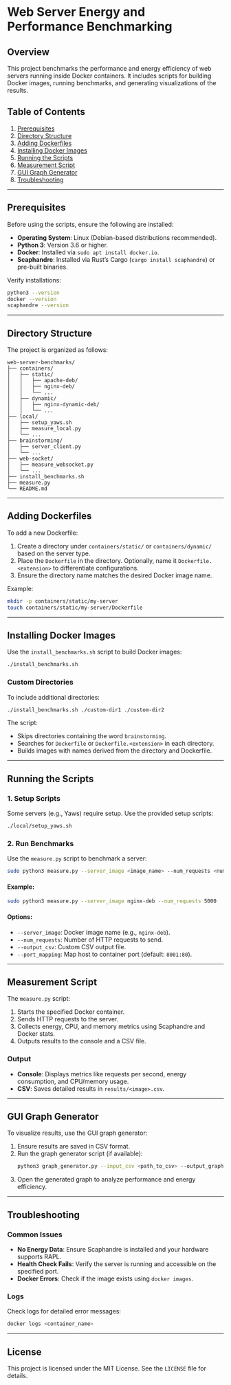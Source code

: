 # Web Server Energy and Performance Benchmarking

## Overview
This project benchmarks the performance and energy efficiency of web servers running inside Docker containers. It includes scripts for building Docker images, running benchmarks, and generating visualizations of the results.

## Table of Contents
1. [Prerequisites](#prerequisites)
2. [Directory Structure](#directory-structure)
3. [Adding Dockerfiles](#adding-dockerfiles)
4. [Installing Docker Images](#installing-docker-images)
5. [Running the Scripts](#running-the-scripts)
6. [Measurement Script](#measurement-script)
7. [GUI Graph Generator](#gui-graph-generator)
8. [Troubleshooting](#troubleshooting)

---

## Prerequisites
Before using the scripts, ensure the following are installed:
- **Operating System**: Linux (Debian-based distributions recommended).
- **Python 3**: Version 3.6 or higher.
- **Docker**: Installed via `sudo apt install docker.io`.
- **Scaphandre**: Installed via Rust’s Cargo (`cargo install scaphandre`) or pre-built binaries.

Verify installations:
```bash
python3 --version
docker --version
scaphandre --version
```

---

## Directory Structure
The project is organized as follows:
```
web-server-benchmarks/
├── containers/
│   ├── static/
│   │   ├── apache-deb/
│   │   ├── nginx-deb/
│   │   └── ...
│   ├── dynamic/
│   │   ├── nginx-dynamic-deb/
│   │   └── ...
├── local/
│   ├── setup_yaws.sh
│   ├── measure_local.py
│   └── ...
├── brainstorming/
│   ├── server_client.py
│   └── ...
├── web-socket/
│   ├── measure_websocket.py
│   └── ...
├── install_benchmarks.sh
├── measure.py
└── README.md
```

---

## Adding Dockerfiles
To add a new Dockerfile:
1. Create a directory under `containers/static/` or `containers/dynamic/` based on the server type.
2. Place the `Dockerfile` in the directory. Optionally, name it `Dockerfile.<extension>` to differentiate configurations.
3. Ensure the directory name matches the desired Docker image name.

Example:
```bash
mkdir -p containers/static/my-server
touch containers/static/my-server/Dockerfile
```

---

## Installing Docker Images
Use the `install_benchmarks.sh` script to build Docker images:
```bash
./install_benchmarks.sh
```

### Custom Directories
To include additional directories:
```bash
./install_benchmarks.sh ./custom-dir1 ./custom-dir2
```

The script:
- Skips directories containing the word `brainstorming`.
- Searches for `Dockerfile` or `Dockerfile.<extension>` in each directory.
- Builds images with names derived from the directory and Dockerfile.

---

## Running the Scripts

### 1. **Setup Scripts**
Some servers (e.g., Yaws) require setup. Use the provided setup scripts:
```bash
./local/setup_yaws.sh
```

### 2. **Run Benchmarks**
Use the `measure.py` script to benchmark a server:
```bash
sudo python3 measure.py --server_image <image_name> --num_requests <number>
```

#### Example:
```bash
sudo python3 measure.py --server_image nginx-deb --num_requests 5000
```

#### Options:
- `--server_image`: Docker image name (e.g., `nginx-deb`).
- `--num_requests`: Number of HTTP requests to send.
- `--output_csv`: Custom CSV output file.
- `--port_mapping`: Map host to container port (default: `8001:80`).

---

## Measurement Script
The `measure.py` script:
1. Starts the specified Docker container.
2. Sends HTTP requests to the server.
3. Collects energy, CPU, and memory metrics using Scaphandre and Docker stats.
4. Outputs results to the console and a CSV file.

### Output
- **Console**: Displays metrics like requests per second, energy consumption, and CPU/memory usage.
- **CSV**: Saves detailed results in `results/<image>.csv`.

---

## GUI Graph Generator
To visualize results, use the GUI graph generator:
1. Ensure results are saved in CSV format.
2. Run the graph generator script (if available):
   ```bash
   python3 graph_generator.py --input_csv <path_to_csv> --output_graph <path_to_graph>
   ```
3. Open the generated graph to analyze performance and energy efficiency.

---

## Troubleshooting
### Common Issues
- **No Energy Data**: Ensure Scaphandre is installed and your hardware supports RAPL.
- **Health Check Fails**: Verify the server is running and accessible on the specified port.
- **Docker Errors**: Check if the image exists using `docker images`.

### Logs
Check logs for detailed error messages:
```bash
docker logs <container_name>
```

---

## License
This project is licensed under the MIT License. See the `LICENSE` file for details.